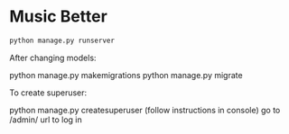 # Music Better

```bash
python manage.py runserver
```

After changing models:

python manage.py makemigrations
python manage.py migrate

To create superuser:

python manage.py createsuperuser
(follow instructions in console)
go to /admin/ url to log in